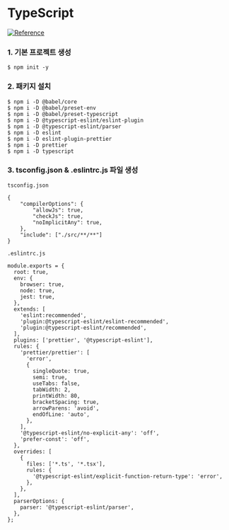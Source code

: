 # TypeScript
[![Reference](https://img.shields.io/badge/-co--studying-000000?style=flat&logo=GitHub&link=https://github.com/co-studying/typescript-todos)](https://github.com/co-studying/typescript-todos)

### 1. 기본 프로젝트 생성
```
$ npm init -y
```


### 2. 패키지 설치
```
$ npm i -D @babel/core
$ npm i -D @babel/preset-env
$ npm i -D @babel/preset-typescript
$ npm i -D @typescript-eslint/eslint-plugin
$ npm i -D @typescript-eslint/parser
$ npm i -D eslint
$ npm i -D eslint-plugin-prettier
$ npm i -D prettier
$ npm i -D typescript
```


### 3. tsconfig.json & .eslintrc.js 파일 생성
`tsconfig.json`
```
{
    "compilerOptions": {
        "allowJs": true,
        "checkJs": true,
        "noImplicitAny": true,
    },
    "include": ["./src/**/**"]
}
```

`.eslintrc.js`
```
module.exports = {
  root: true,
  env: {
    browser: true,
    node: true,
    jest: true,
  },
  extends: [
    'eslint:recommended',
    'plugin:@typescript-eslint/eslint-recommended',
    'plugin:@typescript-eslint/recommended',
  ],
  plugins: ['prettier', '@typescript-eslint'],
  rules: {
    'prettier/prettier': [
      'error',
      {
        singleQuote: true,
        semi: true,
        useTabs: false,
        tabWidth: 2,
        printWidth: 80,
        bracketSpacing: true,
        arrowParens: 'avoid',
        endOfLine: 'auto',
      },
    ],
    '@typescript-eslint/no-explicit-any': 'off',
    'prefer-const': 'off',
  },
  overrides: [
    {
      files: ['*.ts', '*.tsx'],
      rules: {
        '@typescript-eslint/explicit-function-return-type': 'error',
      },
    },
  ],
  parserOptions: {
    parser: '@typescript-eslint/parser',
  },
};
```




